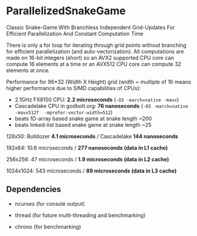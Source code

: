 # ParallelizedSnakeGame
Classic Snake-Game With Branchless Independent Grid-Updates For Efficient Parallelization And Constant Computation Time

There is only a for loop for iterating through grid points without branching for efficient parallelization (and auto-vectorization). All computations are made on 16-bit integers (short) so an AVX2 supported CPU core can compute 16 elements at a time or an AVX512 CPU core can compute 32 elements at once.

Performance for 96*32 (Width X Height) grid (width = multiple of 16 means higher performance due to SIMD capabilities of CPUs):

- 2.1GHz FX8150 CPU: **2.2 microseconds**  (```-O3 -march=native -mavx```)
- Cascadelake CPU in godbolt.org: **76 nanoseconds** (```-O3 -march=native -mavx512f  -mprefer-vector-width=512```)
- beats 1D-array based snake game at snake length ~200
- beats linked-list based snake game at snake length ~25

128x50: Bulldozer **4.1 microseconds** / Cascadelake **144 nanoseconds**

192x64: 10.6 microseconds / **277 nanoseconds (data in L1 cache)**

256x256: 47 microseconds / **1.9 microseconds (data in L2 cache)**

1024x1024: 543 microseconds / **89 microseconds (data in L3 cache)**

## Dependencies

- ncurses (for console output)

- thread (for future multi-threading and benchmarking)

- chrono (for benchmarking)
